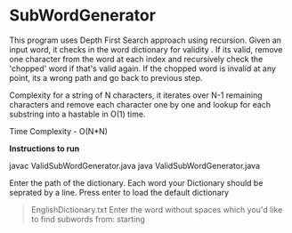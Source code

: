 # SubWordGenerator

This program uses Depth First Search approach using recursion. Given an input word, it checks in the word dictionary for validity .
If its valid, remove one character from the word at each index and recursively check the 'chopped' word if that's valid again. 
If the chopped word is invalid at any point, its a wrong path and go back to previous step. 

Complexity for a string of N characters, it iterates over N-1 remaining characters and remove each character one by one and lookup for each substring into a hastable in O(1) time.

Time Complexity - O(N*N)

**Instructions to run**

javac ValidSubWordGenerator.java
java ValidSubWordGenerator.java

Enter the path of the dictionary. Each word your Dictionary should be seprated by a line.
Press enter to load the default dictionary 
> EnglishDictionary.txt
Enter the word without spaces which you'd like to find subwords from: 
> starting
